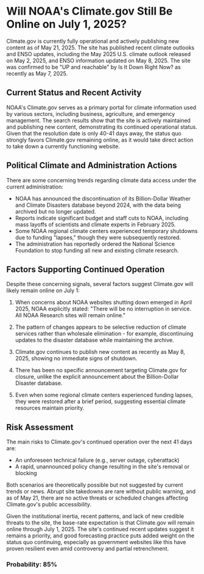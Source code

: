 # Will NOAA's Climate.gov Still Be Online on July 1, 2025?

Climate.gov is currently fully operational and actively publishing new content as of May 21, 2025. The site has published recent climate outlooks and ENSO updates, including the May 2025 U.S. climate outlook released on May 2, 2025, and ENSO information updated on May 8, 2025. The site was confirmed to be "UP and reachable" by Is It Down Right Now? as recently as May 7, 2025.

## Current Status and Recent Activity

NOAA's Climate.gov serves as a primary portal for climate information used by various sectors, including business, agriculture, and emergency management. The search results show that the site is actively maintained and publishing new content, demonstrating its continued operational status. Given that the resolution date is only 40-41 days away, the status quo strongly favors Climate.gov remaining online, as it would take direct action to take down a currently functioning website.

## Political Climate and Administration Actions

There are some concerning trends regarding climate data access under the current administration:

- NOAA has announced the discontinuation of its Billion-Dollar Weather and Climate Disasters database beyond 2024, with the data being archived but no longer updated.
- Reports indicate significant budget and staff cuts to NOAA, including mass layoffs of scientists and climate experts in February 2025.
- Some NOAA regional climate centers experienced temporary shutdowns due to funding "lapses," though they were subsequently restored.
- The administration has reportedly ordered the National Science Foundation to stop funding all new and existing climate research.

## Factors Supporting Continued Operation

Despite these concerning signals, several factors suggest Climate.gov will likely remain online on July 1:

1. When concerns about NOAA websites shutting down emerged in April 2025, NOAA explicitly stated: "There will be no interruption in service. All NOAA Research sites will remain online."

2. The pattern of changes appears to be selective reduction of climate services rather than wholesale elimination - for example, discontinuing updates to the disaster database while maintaining the archive.

3. Climate.gov continues to publish new content as recently as May 8, 2025, showing no immediate signs of shutdown.

4. There has been no specific announcement targeting Climate.gov for closure, unlike the explicit announcement about the Billion-Dollar Disaster database.

5. Even when some regional climate centers experienced funding lapses, they were restored after a brief period, suggesting essential climate resources maintain priority.

## Risk Assessment

The main risks to Climate.gov's continued operation over the next 41 days are:

- An unforeseen technical failure (e.g., server outage, cyberattack)
- A rapid, unannounced policy change resulting in the site's removal or blocking

Both scenarios are theoretically possible but not suggested by current trends or news. Abrupt site takedowns are rare without public warning, and as of May 21, there are no active threats or scheduled changes affecting Climate.gov's public accessibility.

Given the institutional inertia, recent patterns, and lack of new credible threats to the site, the base-rate expectation is that Climate.gov will remain online through July 1, 2025. The site's continued recent updates suggest it remains a priority, and good forecasting practice puts added weight on the status quo continuing, especially as government websites like this have proven resilient even amid controversy and partial retrenchment.

### Probability: 85%